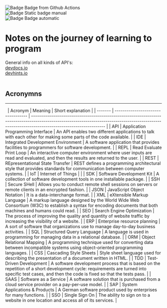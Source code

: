 ![Badge](https://github.com/tschoolderman/Notes/actions/workflows/main.yml/badge.svg) Badge from Github Actions  
![Badge](https://img.shields.io/badge/Last%20updated-2023--02--11-blueviolet) Static badge manual  
![Badge](https://img.shields.io/github/last-commit/tschoolderman/Notes/main) Badge automatic  
# Notes on the journey of learning to program <!-- omit from toc -->  

General info on all kinds of API's:  
[devdocs.io](https://devdocs.io/)  
[devhints.io](https://devhints.io/)  
&nbsp;

## Acronymns  
---
&nbsp;
| Acronym | Meaning                            | Short explanation                                                                                                                                                                                 |
| ------- | ---------------------------------- | ------------------------------------------------------------------------------------------------------------------------------------------------------------------------------------------------- |
| API     | Application Programming Interface  | An API enables two different applications to talk with each other for making some parts of the code available.                                                                                    |
| IDE     | Integrated Development Environment | A software application that provides facilities to programmers for software development.                                                                                                          |
| REPL    | Read Evaluate Print Loop           | An interactive computer environment where user inputs are read and evaluated, and then the results are returned to the user.                                                                      |
| REST    | REpresentational State Transfer    | REST defines a programming architectural style that provides standards for communication between computer systems.                                                                                |
| IoT     | Internet of Things                 |                                                                                                                                                                                                   |
| SDK     | Software Development Kit           | A collection of software development tools in one installable package.                                                                                                                            |
| SSH     | Secure SHell                       | Allows you to conduct remote shell sessions on servers or remote clients in an encrypted fashion.                                                                                                 |
| JSON    | JavaScript Object Notation         | It is a data-interchange format.                                                                                                                                                                  |
| XML     | eXtensible Markup Language         | A markup language designed by the World Wide Web Consortium (W3C) to establish a syntax for encoding documents that both machines and humans could read.                                          |
| SEO     | Search Engine Optimization         | The process of improving the quality and quantity of website traffic by increasing the visibility of a website.                                                                                   |
| ERP     | Enterprise resource planning       | A sort of software that organizations use to manage day-to-day business activities.                                                                                                               |
| SQL     | Structured Query Language          | A language is used in programming for managing data in a relational database.                                                                                                                     |
| ORM     | Object Relational Mapping          | A programming technique used for converting data between incompatible systems using object-oriented programming languages.                                                                        |
| CSS     | Cascading Style Sheets             | Style sheet language used for describing the presentation of a document written in HTML.                                                                                                          |
| TDD     | Test-Driven Development            | A software development process that is based on the repetition of a short development cycle: requirements are turned into specific test cases, and then the code is fixed so that the tests pass. |
| SAAS    | Software as a Service              | A software solution that is purchased from a cloud service provider on a pay-per-use model.                                                                                                       |
| SAP     | System Applications & Products     | A German software product used by enterprises for many functions.                                                                                                                                 |
| SSO     | Single Sign On                     | The ability to sign on to a website in one location and access all of its services.                                                                                                               |
